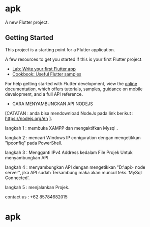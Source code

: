 # apk

A new Flutter project.

## Getting Started

This project is a starting point for a Flutter application.

A few resources to get you started if this is your first Flutter project:

- [Lab: Write your first Flutter app](https://docs.flutter.dev/get-started/codelab)
- [Cookbook: Useful Flutter samples](https://docs.flutter.dev/cookbook)

For help getting started with Flutter development, view the
[online documentation](https://docs.flutter.dev/), which offers tutorials,
samples, guidance on mobile development, and a full API reference.

 * CARA MENYAMBUNGKAN API NODEJS

[CATATAN : anda bisa mendownload NodeJs pada link berikut :
https://nodejs.org/en ].

langkah 1 : membuka XAMPP dan mengaktifkan Mysql .

langkah 2 : mencari Windows IP coniguration dengan mengetikkan "ipconfiq" pada PowerShell.

langkah 3 : Mengganti IPv4 Address kedalam File Projek Untuk menyambungkan API.

langkah 4 : menyambungkan API dengan mengetikkan "D:\api> node server", jika API sudah Tersambung maka akan muncul teks 'MySql Connected'.

langkah 5 : menjalankan Projek.

contact us : +62 85784682015
# apk
